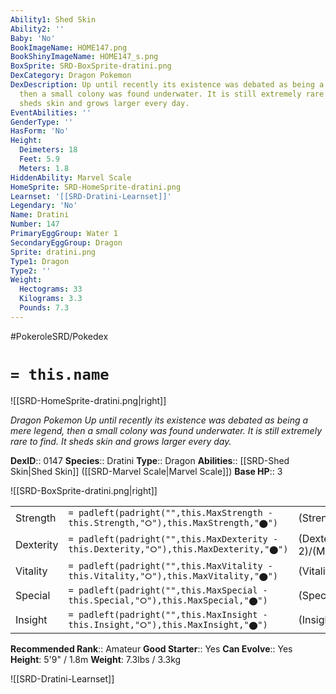 ```yaml
---
Ability1: Shed Skin
Ability2: ''
Baby: 'No'
BookImageName: HOME147.png
BookShinyImageName: HOME147_s.png
BoxSprite: SRD-BoxSprite-dratini.png
DexCategory: Dragon Pokemon
DexDescription: Up until recently its existence was debated as being a mere legend,
  then a small colony was found underwater. It is still extremely rare to find. It
  sheds skin and grows larger every day.
EventAbilities: ''
GenderType: ''
HasForm: 'No'
Height:
  Deimeters: 18
  Feet: 5.9
  Meters: 1.8
HiddenAbility: Marvel Scale
HomeSprite: SRD-HomeSprite-dratini.png
Learnset: '[[SRD-Dratini-Learnset]]'
Legendary: 'No'
Name: Dratini
Number: 147
PrimaryEggGroup: Water 1
SecondaryEggGroup: Dragon
Sprite: dratini.png
Type1: Dragon
Type2: ''
Weight:
  Hectograms: 33
  Kilograms: 3.3
  Pounds: 7.3
---
```


#PokeroleSRD/Pokedex

# `= this.name`

![[SRD-HomeSprite-dratini.png|right]]

*Dragon Pokemon*
*Up until recently its existence was debated as being a mere legend, then a small colony was found underwater. It is still extremely rare to find. It sheds skin and grows larger every day.*

**DexID**:: 0147
**Species**:: Dratini
**Type**:: Dragon
**Abilities**:: [[SRD-Shed Skin|Shed Skin]] ([[SRD-Marvel Scale|Marvel Scale]])
**Base HP**:: 3

![[SRD-BoxSprite-dratini.png|right]]

|           |                                                                                        |                                          |
| --------- | -------------------------------------------------------------------------------------- | ---------------------------------------- |
| Strength  | `= padleft(padright("",this.MaxStrength - this.Strength,"⭘"),this.MaxStrength,"⬤")`    | (Strength::2)/(MaxStrength::4)   |
| Dexterity | `= padleft(padright("",this.MaxDexterity - this.Dexterity,"⭘"),this.MaxDexterity,"⬤")` | (Dexterity:: 2)/(MaxDexterity::4) |
| Vitality  | `= padleft(padright("",this.MaxVitality - this.Vitality,"⭘"),this.MaxVitality,"⬤")`    | (Vitality::2)/(MaxVitality::4)   |
| Special   | `= padleft(padright("",this.MaxSpecial - this.Special,"⭘"),this.MaxSpecial,"⬤")`       | (Special::2)/(MaxSpecial::4)     |
| Insight   | `= padleft(padright("",this.MaxInsight - this.Insight,"⭘"),this.MaxInsight,"⬤")`       | (Insight::2)/(MaxInsight::4)     |

**Recommended Rank**:: Amateur
**Good Starter**:: Yes
**Can Evolve**:: Yes
**Height**: 5'9" / 1.8m
**Weight**: 7.3lbs / 3.3kg

![[SRD-Dratini-Learnset]]